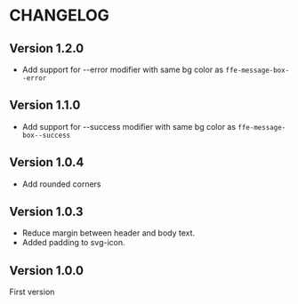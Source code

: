 # CHANGELOG

## Version 1.2.0
 * Add support for --error modifier with same bg color as `ffe-message-box--error`

## Version 1.1.0
 * Add support for --success modifier with same bg color as `ffe-message-box--success`

## Version 1.0.4
 * Add rounded corners

## Version 1.0.3
 * Reduce margin between header and body text.
 * Added padding to svg-icon.

## Version 1.0.0
First version

